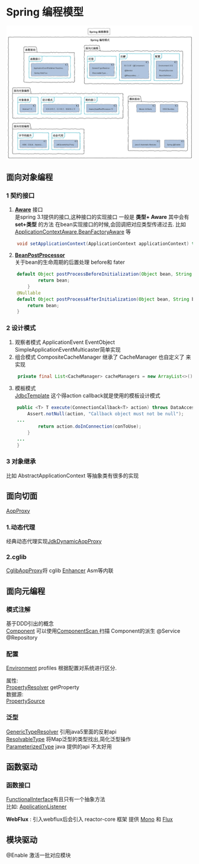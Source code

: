# Spring 编程模型
![图片](../doc/pics/Spring%20Programming%20Module.png)
## 面向对象编程
### 1 **契约接口**
 1. [**Aware**](https://github.com/spring-projects/spring-framework/blob/main/spring-beans/src/main/java/org/springframework/beans/factory/Aware.java) 接口  
 是spring 3.1提供的接口,这种接口的实现接口 一般是  **类型+ Aware**  其中会有**set+类型** 的方法 在bean实现接口的时候,会回调把对应类型传递过去. 
比如 [ApplicationContextAware](https://github.com/spring-projects/spring-framework/blob/main/spring-context/src/main/java/org/springframework/context/ApplicationContextAware.java),[BeanFactoryAware](https://github.com/spring-projects/spring-framework/blob/main/spring-beans/src/main/java/org/springframework/beans/factory/BeanFactoryAware.java) 等
```java 
    void setApplicationContext(ApplicationContext applicationContext) throws BeansException;
```
2. [**BeanPostProcessor**](https://github.com/spring-projects/spring-framework/blob/main/spring-beans/src/main/java/org/springframework/beans/factory/config/BeanPostProcessor.java)  
   关于bean的生命周期的后置处理 before和 fater
```java
    default Object postProcessBeforeInitialization(Object bean, String beanName) throws BeansException {
            return bean;
        }
	@Nullable
	default Object postProcessAfterInitialization(Object bean, String beanName) throws BeansException {
		return bean;
	}
```
### 2 **设计模式**
1. 观察者模式
    ApplicationEvent  EventObject SimpleApplicationEventMulticaster简单实现
2. 组合模式
   CompositeCacheManager  继承了 CacheManager 也自定义了 来实现
   ``` java
   	private final List<CacheManager> cacheManagers = new ArrayList<>();
   ```
3. 模板模式  
   [JdbcTemplate](https://github.com/spring-projects/spring-framework/blob/main/spring-jdbc/src/main/java/org/springframework/jdbc/core/JdbcTemplate.java) 这个得action callback就是使用的模板设计模式
```java
    public <T> T execute(ConnectionCallback<T> action) throws DataAccessException {
		Assert.notNull(action, "Callback object must not be null");
    ...
			return action.doInConnection(conToUse);
		}
	...
	}
```

### 3 **对象继承**
  比如 AbstractApplicationContext 等抽象类有很多的实现

## **面向切面**
 [AopProxy](https://github.com/spring-projects/spring-framework/blob/main/spring-aop/src/main/java/org/springframework/aop/framework/AopProxy.java)
 ### **1.动态代理**
经典动态代理实现[JdkDynamicAopProxy](https://github.com/spring-projects/spring-framework/blob/main/spring-aop/src/main/java/org/springframework/aop/framework/JdkDynamicAopProxy.java)
### **2.cglib**
[CglibAopProxy](https://github.com/spring-projects/spring-framework/blob/main/spring-aop/src/main/java/org/springframework/aop/framework/CglibAopProxy.java)将 cglib 
[Enhancer](https://github.com/spring-projects/spring-framework/blob/main/spring-core/src/main/java/org/springframework/cglib/proxy/Enhancer.java) Asm等内联

## 面向元编程
### **模式注解**
 基于DDD引出的概念  
  [Component](https://github.com/spring-projects/spring-framework/blob/main/spring-context/src/main/java/org/springframework/stereotype/Component.java)
  可以使用[ComponentScan ](https://github.com/spring-projects/spring-framework/blob/main/spring-context/src/main/java/org/springframework/context/annotation/ComponentScan.java)扫描
  Component的派生   @Service @Repository
  ### **配置**
  [Environment](https://github.com/spring-projects/spring-framework/blob/main/spring-core/src/main/java/org/springframework/core/env/Environment.java)  profiles  根据配置对系统进行区分.

  属性:  
  [PropertyResolver](https://github.com/spring-projects/spring-framework/blob/main/spring-core/src/main/java/org/springframework/core/env/PropertyResolver.java)   getProperty   
  数据源:  
  [PropertySource](https://github.com/spring-projects/spring-framework/blob/main/spring-core/src/main/java/org/springframework/core/env/PropertySource.java) 
  ### **泛型**
  [GenericTypeResolver](https://github.com/spring-projects/spring-framework/blob/main/spring-core/src/main/java/org/springframework/core/GenericTypeResolver.java)  引用java5里面的反射api  
  [ResolvableType](https://github.com/spring-projects/spring-framework/blob/main/spring-core/src/main/java/org/springframework/core/ResolvableType.java)  将Map泛型的类型找出,简化泛型操作  
  [ParameterizedType](https://github.com/openjdk/jdk/blob/master/src/java.base/share/classes/java/lang/reflect/ParameterizedType.java) java 提供的api 不太好用
  ## 函数驱动
  ### 函数接口
  [FunctionalInterface](https://github.com/openjdk/jdk/blob/master/src/java.base/share/classes/java/lang/FunctionalInterface.java)有且只有一个抽象方法  
  比如: 
  [ApplicationListener](https://github.com/spring-projects/spring-framework/blob/main/spring-context/src/main/java/org/springframework/context/ApplicationListener.java)

  **WebFlux** : 引入webflux后会引入 reactor-core 框架 提供 [Mono](https://github.com/reactor/reactor-core/blob/main/reactor-core/src/main/java/reactor/core/publisher/Mono.java) 和 [Flux](https://github.com/reactor/reactor-core/blob/main/reactor-core/src/main/java/reactor/core/publisher/Flux.java)

  ## 模块驱动

@Enable 激活一批对应模块